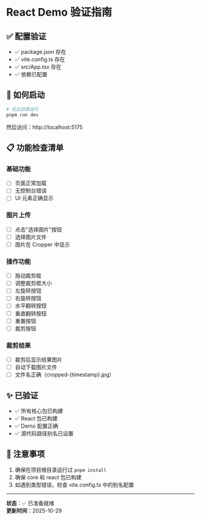 # React Demo 验证指南

## ✅ 配置验证

- ✅ package.json 存在
- ✅ vite.config.ts 存在
- ✅ src/App.tsx 存在
- ✅ 依赖已配置

## 🚀 如何启动

```bash
# 在此目录运行
pnpm run dev
```

然后访问：http://localhost:5175

## 📋 功能检查清单

### 基础功能
- [ ] 页面正常加载
- [ ] 无控制台错误
- [ ] UI 元素正确显示

### 图片上传
- [ ] 点击"选择图片"按钮
- [ ] 选择图片文件
- [ ] 图片在 Cropper 中显示

### 操作功能
- [ ] 拖动裁剪框
- [ ] 调整裁剪框大小
- [ ] 左旋转按钮
- [ ] 右旋转按钮
- [ ] 水平翻转按钮
- [ ] 垂直翻转按钮
- [ ] 重置按钮
- [ ] 裁剪按钮

### 裁剪结果
- [ ] 裁剪后显示结果图片
- [ ] 自动下载图片文件
- [ ] 文件名正确（cropped-{timestamp}.jpg）

## ✨ 已验证

- ✅ 所有核心包已构建
- ✅ React 包已构建
- ✅ Demo 配置正确
- ✅ 源代码路径别名已设置

## 📝 注意事项

1. 确保在项目根目录运行过 `pnpm install`
2. 确保 core 和 react 包已构建
3. 如遇到类型错误，检查 vite.config.ts 中的别名配置

---

**状态**：✅ 已准备就绪  
**更新时间**：2025-10-29
